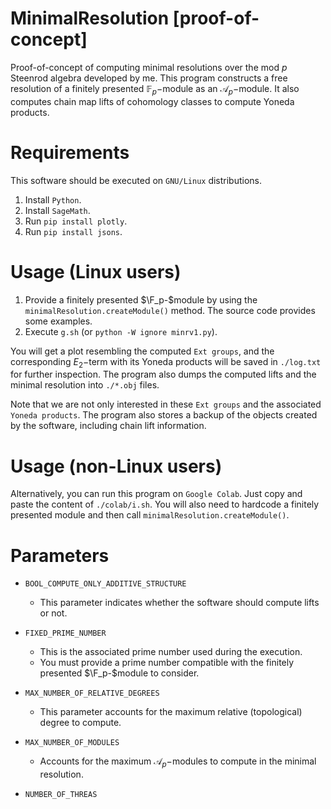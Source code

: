 # MinimalResolution [proof-of-concept]

Proof-of-concept of computing minimal resolutions over the mod $p$ Steenrod algebra developed by me. This program constructs a free resolution of a finitely presented $`\mathbb{F}_p-`$module as an $`\mathcal{A}_p-`$module. It also computes chain map lifts of cohomology classes to compute Yoneda products.

# Requirements 

This software should be executed on ``GNU/Linux`` distributions.

1. Install ``Python``.
2. Install ``SageMath``.
3. Run ``pip install plotly``.
4. Run ``pip install jsons``.

# Usage (Linux users)

1. Provide a finitely presented $`\F_p-`$module by using the ``minimalResolution.createModule()`` method. The source code provides some examples.
2. Execute `g.sh` (or ``python -W ignore minrv1.py``).

You will get a plot resembling the computed `Ext groups`, and the corresponding $`E_2-`$term with its Yoneda products will be saved in ``./log.txt`` for further inspection. The program also dumps the computed lifts and the minimal resolution into ``./*.obj`` files.

Note that we are not only interested in these `Ext groups` and the associated ``Yoneda products``. The program also stores a backup of the objects created by the software, including chain lift information.

# Usage (non-Linux users)

Alternatively, you can run this program on ``Google Colab``. Just copy and paste the content of ``./colab/i.sh``. You will also need to hardcode a finitely presented module and then call ``minimalResolution.createModule()``.

# Parameters

* ``BOOL_COMPUTE_ONLY_ADDITIVE_STRUCTURE`` 
  - This parameter indicates whether the software should compute lifts or not.

* ``FIXED_PRIME_NUMBER`` 
  - This is the associated prime number used during the execution.
  - You must provide a prime number compatible with the finitely presented $`\F_p-`$module to consider.

* ``MAX_NUMBER_OF_RELATIVE_DEGREES`` 
  - This parameter accounts for the maximum relative (topological) degree to compute.

* ``MAX_NUMBER_OF_MODULES`` 
  - Accounts for the maximum $`\mathcal{A}_p-`$modules to compute in the minimal resolution.

* ``NUMBER_OF_THREAS``
